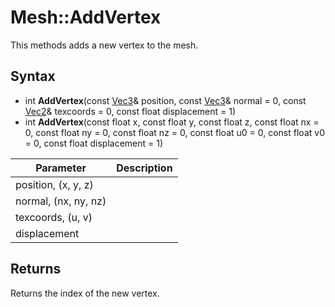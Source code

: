 # Mesh::AddVertex

This methods adds a new vertex to the mesh.

## Syntax

- int **AddVertex**(const [Vec3](Vec3.md)& position, const [Vec3](Vec3.md)& normal = 0, const [Vec2](Vec2.md)& texcoords = 0, const float displacement = 1)
- int **AddVertex**(const float x, const float y, const float z, const float nx = 0, const float ny = 0, const float nz = 0, const float u0 = 0, const float v0 = 0, const float displacement = 1)

| Parameter | Description |
|---|---|
| position, (x, y, z) | |
| normal, (nx, ny, nz) | |
| texcoords, (u, v) | |
| displacement | |

## Returns

Returns the index of the new vertex.
